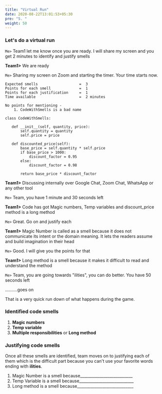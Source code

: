 ```yaml
---
title: "Virtual Run"
date: 2020-08-22T13:01:53+05:30
pre: "5. "
weight: 50
---
```


### Let's do a virtual run   

```Me>``` Team1 let me know once you are ready. I will share my screen and you get 2 minutes to identify and justify smells

**Team1>** We are ready

```Me>``` Sharing my screen on Zoom and starting the timer. Your time starts now. 
 
```
Expected smells                   =  3
Points for each smell             =  1
Points for each justification     =  1
Time available                    =  2 minutes

No points for mentioning -    
    1. CodeWithSmells is a bad name

class CodeWithSmells:

   def __init__(self, quantity, price):
       self.quantity = quantity
       self.price = price

   def discounted_price(self):
       base_price = self.quantity * self.price
       if base_price > 1000:
           discount_factor = 0.95
       else:
           discount_factor = 0.98

       return base_price * discount_factor
``` 

**Team1>** Discussing internally over Google Chat, Zoom Chat, WhatsApp or any other tool

```Me>``` Team, you have 1 minute and 30 seconds left

**Team1>** Code has got Magic numbers, Temp variables and discount_price method is a long method

```Me>``` Great. Go on and justify each

**Team1>** Magic Number is called as a smell because it does not communicate its intent or the domain meaning. It lets the readers assume and build imagination in their head

```Me>``` Good. I will give you the points for that

**Team1>** Long method is a smell because it makes it difficult to read and understand the method

```Me>``` Team, you are going towards "ilities", you can do better. You have 50 seconds left

..........goes on

That is a very quick run down of what happens during the game.

### Identified code smells
1. **Magic numbers**
2. **Temp variable**
3. **Multiple responsibilities** or **Long method** 


### Justifying code smells
Once all these smells are identified, team moves on to justifying each of them which is the difficult part because you can't use your favorite words ending with **ilities**. 

1. Magic Number is a smell because___________________________ 
2. Temp Variable is a smell because____________________________
3. Long method is a smell because_____________________________
